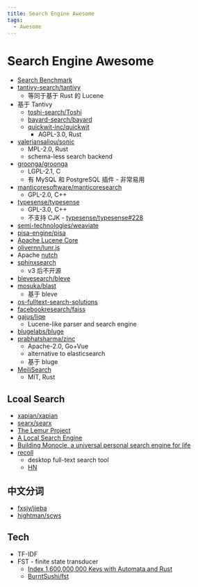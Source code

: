 ```yaml
---
title: Search Engine Awesome
tags:
  - Awesome
---
```


# Search Engine Awesome

- [Search Benchmark](https://mosuka.github.io/search-benchmark-game/)
- [tantivy-search/tantivy](https://github.com/tantivy-search/tantivy)
  - 等同于基于 Rust 的 Lucene
- 基于 Tantivy
  - [toshi-search/Toshi](https://github.com/toshi-search/Toshi)
  - [bayard-search/bayard](https://github.com/bayard-search/bayard)
  - [quickwit-inc/quickwit](https://github.com/quickwit-inc/quickwit)
    - AGPL-3.0, Rust
- [valeriansaliou/sonic](https://github.com/valeriansaliou/sonic)
  - MPL-2.0, Rust
  - schema-less search backend
- [groonga/groonga](https://github.com/groonga/groonga)
  - LGPL-2.1, C
  - 有 MySQL 和 PostgreSQL 插件 - 非常易用
- [manticoresoftware/manticoresearch](https://github.com/manticoresoftware/manticoresearch)
  - GPL-2.0, C++
- [typesense/typesense](https://github.com/typesense/typesense)
  - GPL-3.0, C++
  - 不支持 CJK - [typesense/typesense#228](https://github.com/typesense/typesense/issues/228)
- [semi-technologies/weaviate](https://github.com/semi-technologies/weaviate)
- [pisa-engine/pisa](https://github.com/pisa-engine/pisa)
- [Apache Lucene Core](https://lucene.apache.org/core/)
- [olivernn/lunr.js](https://github.com/olivernn/lunr.js)
- Apache [nutch](https://nutch.apache.org/)
- [sphinxsearch](http://sphinxsearch.com/)
  - v3 后不开源
- [blevesearch/bleve](https://github.com/blevesearch/bleve)
- [mosuka/blast](https://github.com/mosuka/blast)
  - 基于 bleve
- [os-fulltext-search-solutions](https://medevel.com/os-fulltext-search-solutions/)
- [facebookresearch/faiss](https://github.com/facebookresearch/faiss)
- [gajus/liqe](https://github.com/gajus/liqe)
  - Lucene-like parser and search engine
- [blugelabs/bluge](https://github.com/blugelabs/bluge)
- [prabhatsharma/zinc](https://github.com/prabhatsharma/zinc)
  - Apache-2.0, Go+Vue
  - alternative to elasticsearch
  - 基于 bluge
- [MeiliSearch](https://github.com/meilisearch/MeiliSearch)
  - MIT, Rust

## Lcoal Search

- [xapian/xapian](https://github.com/xapian/xapian)
- [searx/searx](https://github.com/searx/searx)
- [The Lemur Project](http://www.lemurproject.org/)
- [A Local Search Engine](https://siboehm.com/articles/21/a-local-search-engine)
- [Building Monocle, a universal personal search engine for life](https://thesephist.com/posts/monocle/)
- [recoll](https://www.lesbonscomptes.com/recoll/)
  - desktop full-text search tool
  - [HN](https://news.ycombinator.com/item?id=28950947)

## 中文分词

- [fxsjy/jieba](https://github.com/fxsjy/jieba)
- [hightman/scws](https://github.com/hightman/scws)

## Tech

- TF-IDF
- FST - finite state transducer
  - [Index 1,600,000,000 Keys with Automata and Rust](https://blog.burntsushi.net/transducers/)
  - [BurntSushi/fst](https://github.com/BurntSushi/fst)
